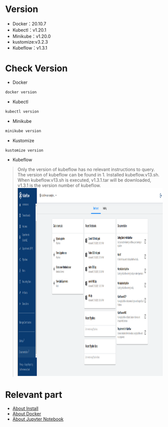 # Version

* Docker：20.10.7
* Kubectl：v1.20.1
* Minikube：v1.20.0
* kustomize:v3.2.3
* Kubeflow：v1.3.1

# Check Version

* Docker
```Bash
docker version
```
* Kubectl
```Bash
kubectl version
```
* Minikube
```Bash
minikube version
```
* Kustomize
```Bash
kustomize version
```
* Kubeflow
> Only the version of kubeflow has no relevant instructions to query. \
> The version of kubeflow can be found in 1. Installed kubeflow.v13.sh. \
> When kubeflow.v13.sh is executed, v1.3.1.tar will be downloaded, v1.3.1 is the version number of kubeflow. \
<img src="https://github.com/WEICHINLIN/Kubeflow---Natural-Language-Processing/blob/main/4.%20Image/kubeflow%20home.png" width="1000" height="600" alt="kubefkow home"/><br/>

# Relevant part

* [About Install](https://github.com/WEICHINLIN/Kubeflow---Natural-Language-Processing/blob/main/1.%20Install/Install.md)
* [About Docker](https://github.com/WEICHINLIN/Kubeflow---Natural-Language-Processing/blob/main/2.%20Docker/Docker.md)
* [About Jupyter Notebook](https://github.com/WEICHINLIN/Kubeflow---Natural-Language-Processing/blob/main/3.%20Jupyter%20Notebook/Jupyter%20Notebook.md)
